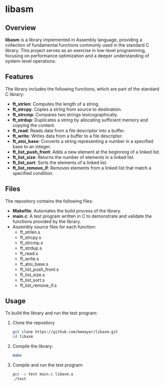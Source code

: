 # libasm

## Overview

**libasm** is a library implemented in Assembly language, providing a collection of fundamental functions commonly used in the standard C library. This project serves as an exercise in low-level programming, focusing on performance optimization and a deeper understanding of system-level operations.

## Features

The library includes the following functions, which are part of the standard C library:

- **ft_strlen**: Computes the length of a string.
- **ft_strcpy**: Copies a string from source to destination.
- **ft_strcmp**: Compares two strings lexicographically.
- **ft_strdup**: Duplicates a string by allocating sufficient memory and copying the content.
- **ft_read**: Reads data from a file descriptor into a buffer.
- **ft_write**: Writes data from a buffer to a file descriptor.
- **ft_atoi_base**: Converts a string representing a number in a specified base to an integer.
- **ft_list_push_front**: Adds a new element at the beginning of a linked list.
- **ft_list_size**: Returns the number of elements in a linked list.
- **ft_list_sort**: Sorts the elements of a linked list.
- **ft_list_remove_if**: Removes elements from a linked list that match a specified condition.

## Files

The repository contains the following files:

- **Makefile**: Automates the build process of the library.
- **main.c**: A test program written in C to demonstrate and validate the functions provided by the library.
- Assembly source files for each function:
  - ft_strlen.s
  - ft_strcpy.s
  - ft_strcmp.s
  - ft_strdup.s
  - ft_read.s
  - ft_write.s
  - ft_atoi_base.s
  - ft_list_push_front.s
  - ft_list_size.s
  - ft_list_sort.s
  - ft_list_remove_if.s

## Usage

To build the library and run the test program:

1. Clone the repository
   ```bash
   git clone https://github.com/bemayer/libasm.git  
   cd libasm
   ```

3. Compile the library:
   ```bash
   make
   ```

4. Compile and run the test program:
   ```bash
   gcc -o test main.c libasm.a
   ./test
   ```
